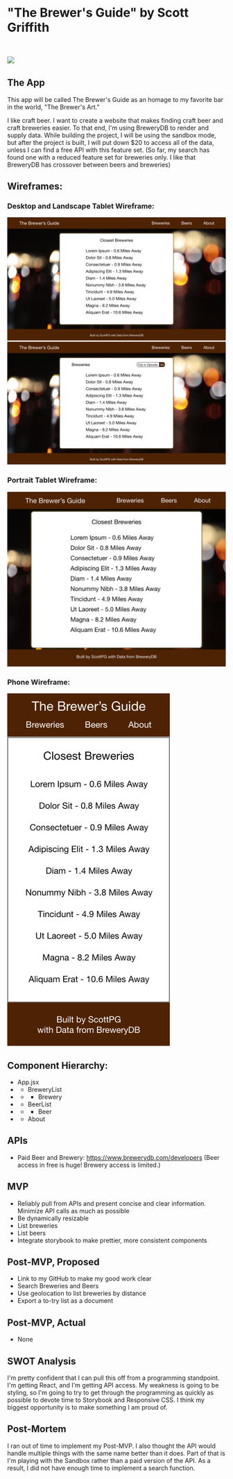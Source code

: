 # **"The Brewer's Guide"** by Scott Griffith

<br>

![](https://media.giphy.com/media/dORujEb6Elv2M/giphy.gif)

## The App

This app will be called The Brewer's Guide as an homage to my favorite bar in the world, "The Brewer's Art."

I like craft beer. I want to create a website that makes finding craft beer and craft breweries easier. To that end, I'm using BreweryDB to render and supply data. While building the project, I will be using the sandbox mode, but after the project is built, I will put down \$20 to access all of the data, unless I can find a free API with this feature set. (So far, my search has found one with a reduced feature set for breweries only. I like that BreweryDB has crossover between beers and breweries)

## Wireframes:

### Desktop and Landscape Tablet Wireframe:

![](Wireframes/Web.png)
![](Wireframes/Web-2.png)

### Portrait Tablet Wireframe:

![](Wireframes/iPad.png)

### Phone Wireframe:

![](Wireframes/iPhone.png)

## Component Hierarchy:

- App.jsx
- - BreweryList
- - - Brewery
- - BeerList
- - - Beer
- - About

## APIs

- Paid Beer and Brewery: https://www.brewerydb.com/developers (Beer access in free is huge! Brewery access is limited.)

## MVP

- Reliably pull from APIs and present concise and clear information. Minimize API calls as much as possible
- Be dynamically resizable
- List breweries
- List beers
- Integrate storybook to make prettier, more consistent components

## Post-MVP, Proposed

- Link to my GitHub to make my good work clear
- Search Breweries and Beers
- Use geolocation to list breweries by distance
- Export a to-try list as a document

## Post-MVP, Actual

- None

## SWOT Analysis

I'm pretty confident that I can pull this off from a programming standpoint. I'm getting React, and I'm getting API access. My weakness is going to be styling, so I'm going to try to get through the programming as quickly as possible to devote time to Storybook and Responsive CSS. I think my biggest opportunity is to make something I am proud of.

## Post-Mortem

I ran out of time to implement my Post-MVP. I also thought the API would handle multiple things with the same name better than it does. Part of that is I'm playing with the Sandbox rather than a paid version of the API. As a result, I did not have enough time to implement a search function.
